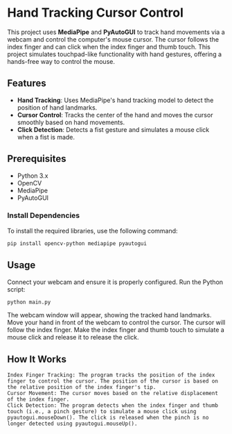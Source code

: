 # Hand Tracking Cursor Control

This project uses **MediaPipe** and **PyAutoGUI** to track hand movements via a webcam and control the computer's mouse cursor. The cursor follows the index finger and can click when the index finger and thumb touch. This project simulates touchpad-like functionality with hand gestures, offering a hands-free way to control the mouse.

## Features

- **Hand Tracking**: Uses MediaPipe's hand tracking model to detect the position of hand landmarks.
- **Cursor Control**: Tracks the center of the hand and moves the cursor smoothly based on hand movements.
- **Click Detection**: Detects a fist gesture and simulates a mouse click when a fist is made.

## Prerequisites

- Python 3.x
- OpenCV
- MediaPipe
- PyAutoGUI

### Install Dependencies

To install the required libraries, use the following command:

```bash
pip install opencv-python mediapipe pyautogui
```

## Usage

Connect your webcam and ensure it is properly configured.
Run the Python script:

```bash
python main.py
```

The webcam window will appear, showing the tracked hand landmarks.
Move your hand in front of the webcam to control the cursor. The cursor will follow the index finger.
Make the index finger and thumb touch to simulate a mouse click and release it to release the click.

## How It Works

    Index Finger Tracking: The program tracks the position of the index finger to control the cursor. The position of the cursor is based on the relative position of the index finger's tip.
    Cursor Movement: The cursor moves based on the relative displacement of the index finger.
    Click Detection: The program detects when the index finger and thumb touch (i.e., a pinch gesture) to simulate a mouse click using pyautogui.mouseDown(). The click is released when the pinch is no longer detected using pyautogui.mouseUp().
